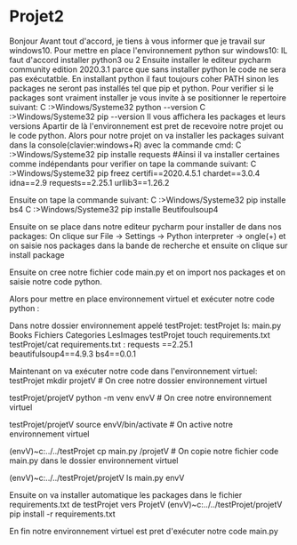 # Projet2 
Bonjour
Avant tout d'accord, je tiens à vous informer que  je travail sur windows10.
Pour mettre en place l'environnement python sur windows10:
IL faut d'accord installer python3 ou 2
Ensuite installer le editeur pycharm community edition 2020.3.1 parce que sans installer python le code ne sera pas exécutatble.
En installant python il faut toujours coher PATH sinon les packages ne seront pas installés tel que pip et python.
Pour verifier si le packages sont vraiment installer je vous invite à se positionner le repertoire suivant:
C :>Windows/Systeme32  python --version
C :>Windows/Systeme32  pip --version
Il vous affichera les packages et leurs versions
Apartir de là l'environnement est pret de recevoire notre projet ou le code python.
Alors pour notre projet on va installer les packages suivant dans la console(clavier:windows+R) avec la commande cmd:
C :>Windows/Systeme32 pip installe requests    #Ainsi il va installer certaines comme indépendants pour verifier on tape la commande suivant:
C :>Windows/Systeme32 pip freez
certifi==2020.4.5.1
chardet==3.0.4
idna==2.9
requests==2.25.1
urllib3==1.26.2

Ensuite on tape la commande suivant:
C :>Windows/Systeme32 pip installe bs4
C :>Windows/Systeme32 pip installe Beutifoulsoup4

Ensuite on se place dans notre editeur pycharm pour installer de dans  nos packages:
On clique sur File -> Settings -> Python interpreter -> ongle(+) et on saisie nos packages dans la bande de recherche et ensuite on clique sur install package

Ensuite on cree notre fichier code main.py et on import nos packages et on saisie notre code python. 

Alors pour mettre en place environnement virtuel et exécuter notre code python :

Dans notre dossier environnement appelé testProjet:
testProjet ls:
main.py
Books
Fichiers
Categories
LesImages
testProjet touch requirements.txt
testProjet/cat requirements.txt :
requests ==2.25.1  
beautifulsoup4==4.9.3
bs4==0.0.1

Maintenant on va exécuter notre code dans l'environnement virtuel:
testProjet   mkdir projetV     # On cree notre dossier environnement virtuel

testProjet/projetV    python -m venv envV      # On cree notre environnement virtuel

testProjet/projetV    source envV/bin/activate  # On active notre environnement virtuel

(envV)~c:../../testProjet cp main.py /projetV      # On copie notre fichier code main.py dans le dossier environnement virtuel

(envV)~c:../../testProjet/projetV ls
main.py  envV

Ensuite on va installer automatique les packages dans le fichier requirements.txt de testProjet vers ProjetV
(envV)~c:../../testProjet/projetV pip install -r requirements.txt

En fin notre environnement virtuel est pret d'exécuter notre code main.py

















